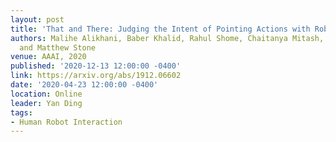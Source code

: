 ```yaml
---
layout: post
title: 'That and There: Judging the Intent of Pointing Actions with Robotic Arms'
authors: Malihe Alikhani, Baber Khalid, Rahul Shome, Chaitanya Mitash, Kostas Bekris,
  and Matthew Stone
venue: AAAI, 2020
published: '2020-12-13 12:00:00 -0400'
link: https://arxiv.org/abs/1912.06602
date: '2020-04-23 12:00:00 -0400'
location: Online
leader: Yan Ding
tags:
- Human Robot Interaction
---
```

